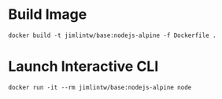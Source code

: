 # Build Image

```
docker build -t jimlintw/base:nodejs-alpine -f Dockerfile .
```

# Launch Interactive CLI

```
docker run -it --rm jimlintw/base:nodejs-alpine node
```
